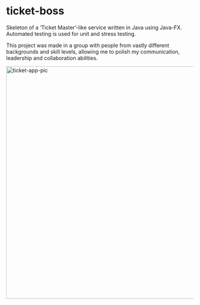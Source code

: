 # ticket-boss
Skeleton of a ‘Ticket Master’-like service written in Java using Java-FX. Automated testing is used for unit and stress testing.

This project was made in a group with people from vastly different backgrounds and skill levels, allowing me to polish my communication, 
leadership and collaboration abilities.

<img width="624" alt="ticket-app-pic" src="https://user-images.githubusercontent.com/114985386/213411230-ef4c53b4-5886-40bc-8d02-9c42e342683e.png">
